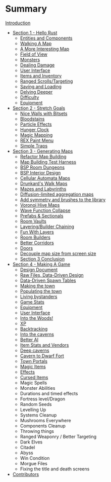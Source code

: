 # Summary

[Introduction](./chapter_0.md)
- [Section 1 - Hello Rust](./chapter_1.md)
    - [Entities and Components](./chapter_2.md)
    - [Walking A Map](./chapter_3.md)
    - [A More Interesting Map](./chapter_4.md)
    - [Field of View](./chapter_5.md)
    - [Monsters](./chapter_6.md)
    - [Dealing Damage](./chapter_7.md)
    - [User Interface](./chapter_8.md)
    - [Items and Inventory](./chapter_9.md)
    - [Ranged Scrolls/Targeting](./chapter_10.md)
    - [Saving and Loading](./chapter_11.md)
    - [Delving Deeper](./chapter_12.md)
    - [Difficulty](./chapter_13.md)
    - [Equipment](./chapter_14.md)
- [Section 2 - Stretch Goals](./chapter_15.md)
    - [Nice Walls with Bitsets](./chapter_16.md)
    - [Bloodstains](./chapter_17.md)
    - [Particle Effects](./chapter_18.md)
    - [Hunger Clock](./chapter_19.md)
    - [Magic Mapping](./chapter_20.md)
    - [REX Paint Menu](./chapter_21.md)
    - [Simple Traps](./chapter_22.md)
- [Section 3 - Generating Maps](./chapter23-prefix.md)
    - [Refactor Map Building](./chapter_23.md)
    - [Map Building Test Harness](./chapter_24.md)
    - [BSP Room Dungeons](./chapter_25.md)
    - [BSP Interior Design](./chapter_26.md)
    - [Cellular Automata Maps](./chapter_27.md)
    - [Drunkard's Walk Maps](./chapter_28.md)
    - [Mazes and Labyrinths](./chapter_29.md)
    - [Diffusion-limited aggregation maps](./chapter_30.md)
    - [Add symmetry and brushes to the library](./chapter_31.md)
    - [Voronoi Hive Maps](./chapter_32.md)
    - [Wave Function Collapse](./chapter_33.md)
    - [Prefabs & Sectionals](./chapter_34.md)
    - [Room Vaults](./chapter_35.md)
    - [Layering/Builder Chaining](./chapter_36.md)
    - [Fun With Layers](./chapter_37.md)
    - [Room Builders](./chapter_38.md)
    - [Better Corridors](./chapter_39.md)
    - [Doors](./chapter_40.md)
    - [Decouple map size from screen size](./chapter_41.md)
    - [Section 3 Conclusion](./chapter_42.md)
- [Section 4 - Making A Game](./chapter_43.md)
    - [Design Document](./chapter_44.md)
    - [Raw Files, Data-Driven Design](./chapter_45.md)
    - [Data-Driven Spawn Tables](./chapter_46.md)
    - [Making the town](./chapter_47.md)
    - [Populating the town](./chapter_48.md)
    - [Living bystanders](./chapter_49.md)
    - [Game Stats](./chapter_50.md)
    - [Equipment](./chapter_51.md)
    - [User Interface](./chapter_52.md)
    - [Into the Woods!](./chapter_53.md)
    - [XP](./chapter_54.md)
    - [Backtracking](./chapter_55.md)
    - [Into the caverns](./chapter_56.md)
    - [Better AI](./chapter_57.md)
    - [Item Stats and Vendors](./chapter_58.md)
    - [Deep caverns](./chapter_59.md)
    - [Cavern to Dwarf Fort](./chapter_60.md)
    - [Town Portals](./chapter_61.md)
    - [Magic Items](./chapter_62.md)
    - [Effects](./chapter_63.md)
    - [Cursed Items](./chapter_64.md)
    - Magic Spells
    - Monster Abilities
    - Durations and timed effects
    - Fortress level/Dragon
    - Random Seeds
    - Levelling Up
    - Systems Cleanup
    - Mushrooms Everywhere
    - Components Cleanup
    - Throwing things
    - Ranged Weaponry / Better Targeting
    - Dark Elves
    - Citadel
    - Abyss
    - Win Condition
    - Morgue Files
    - Fixing the title and death screens
- [Contributors](./contributors.md)

